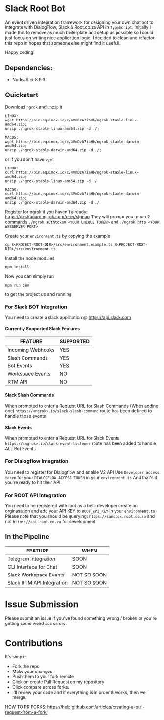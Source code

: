 # Slack Root Bot
An event driven integration framework for designing your own chat bot to integrate with DialogFlow, Slack & Root.co.za API in `TypeScript`.
Initially I made this to remove as much boilerplate and setup as possible so I could just focus on writing nice application logic.
I decided to clean and refactor this repo in hopes that someone else might find it usefull.

Happy coding!

## Dependencies:
 - NodeJS => 8.9.3
## Quickstart
Download `ngrok` and `unzip` it
```
LINUX:
wget https://bin.equinox.io/c/4VmDzA7iaHb/ngrok-stable-linux-amd64.zip;
unzip ./ngrok-stable-linux-amd64.zip -d ./;
```
```
MACOS:
wget https://bin.equinox.io/c/4VmDzA7iaHb/ngrok-stable-darwin-amd64.zip;
unzip ./ngrok-stable-darwin-amd64.zip -d ./;
```
or if you don't have `wget`
```
LINUX:
curl https://bin.equinox.io/c/4VmDzA7iaHb/ngrok-stable-linux-amd64.zip;
unzip ./ngrok-stable-linux-amd64.zip -d ./
```
```
MACOS:
curl https://bin.equinox.io/c/4VmDzA7iaHb/ngrok-stable-darwin-amd64.zip;
unzip ./ngrok-stable-darwin-amd64.zip -d ./
```
Register for ngrok if you haven't already: https://dashboard.ngrok.com/user/signup
They will prompt you to run 2 commands
`./ngrok authtoken <YOUR UNIQUE TOKEN>` and `./ngrok http <YOUR WEBSERVER PORT>`

Create your `environment.ts` by copying the example
```
cp $<PROJECT-ROOT-DIR>/src/environment.example.ts $<PROJECT-ROOT-DIR>/src/environment.ts
```
Install the node modules
```
npm install
```
Now you can simply run 
```
npm run dev
```
to get the project up and running

### For Slack BOT Integration
You need to create a slack application @ https://api.slack.com
#### Currently Supported Slack Features
|      FEATURE      | SUPPORTED |
|-------------------|-----------|
| Incoming Webhooks |   YES     |
| Slash Commands    |   YES     |
| Bot Events        |   YES     |
| Workspace Events  |   NO      |
| RTM API           |   NO      |

#### Slack Slash Commands
When prompted to enter a Request URL for Slash Commands (When adding one) `https://<ngrok>.io/slack-slash-command` route has been defined to handle those events

#### Slack Events
When prompted to enter a Request URL for Slack Events `https://<ngrok>.io/slack-event-listener` route has been added to handle ALL Bot Events

### For Dialogflow Integration
You need to register for Dialogflow and enable V2 API
Use `Developer access token` for your `DIALOGFLOW_ACCESS_TOKEN` in your `environment.ts`
And that's it you're ready to hit their API.

### For ROOT API Integration
You need to be registered with root as a beta developer create an orginasation and add your API KEY
 to `ROOT_API_KEY` in your `environment.ts`
Please note that you should be querying: `https://sandbox.root.co.za` and not `https://api.root.co.za` for development

## In the Pipeline
|      FEATURE              |   WHEN        |
|---------------------------|---------------|
| Telegram Integration      |   SOON        |
| CLI Interface for Chat    |   SOON        |
| Slack Workspace Events    |   NOT SO SOON |
| Slack RTM API Integration |   NOT SO SOON |

# Issue Submission
Please submit an issue if you've found something wrong / broken or you're getting some weird ass errors.

# Contributions
It's simple:
 - Fork the repo
 - Make your changes
 - Push them to your fork remote
 - Click on create Pull Request on my repository
 - Click compare across forks.
 - I'll review your code and if everything is in order & works, then we merge.

HOW TO PR FORKS: https://help.github.com/articles/creating-a-pull-request-from-a-fork/
